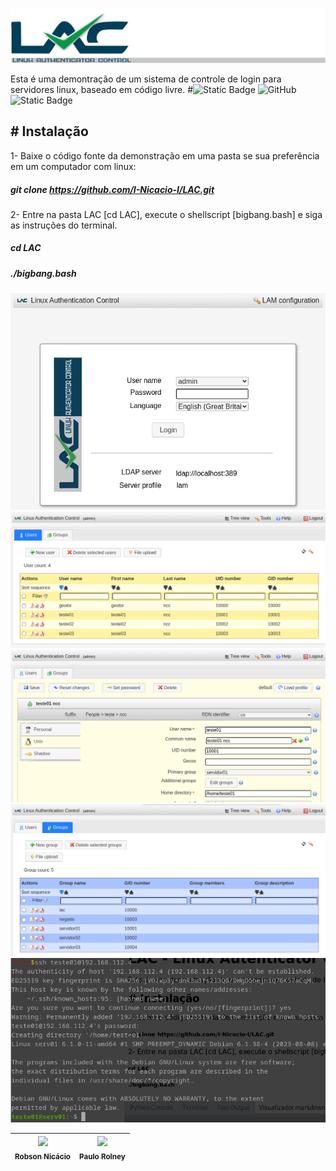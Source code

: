 ![LAC](https://github.com/I-Nicacio-I/LAC/blob/main/imagens/LAC-readme.png?raw=true)

Esta é uma demontração de um sistema de controle de login para servidores linux, baseado em código livre.
#![Static Badge](https://img.shields.io/badge/Vers%C3%A3o-1.0-blue) ![GitHub](https://img.shields.io/github/license/I-Nicacio-I/LAC) ![Static Badge](https://img.shields.io/badge/Data-28%2F08%2F2023-green)




## # Instalação
1- Baixe o código fonte da demonstração em uma pasta se sua preferência em um computador com linux:
##### git clone https://github.com/I-Nicacio-I/LAC.git
2- Entre na pasta LAC [cd LAC], execute o shellscript [bigbang.bash] e siga as instruções do terminal.
##### cd LAC
##### ./bigbang.bash

![Login](https://github.com/I-Nicacio-I/LAC/blob/main/imagens/login.png?raw=true)
![Usuários](https://github.com/I-Nicacio-I/LAC/blob/main/imagens/user.png?raw=true)
![Senha](https://github.com/I-Nicacio-I/LAC/blob/main/imagens/pass.png?raw=true)
![Grupos](https://github.com/I-Nicacio-I/LAC/blob/main/imagens/groups.png?raw=true)
![Acesso SSH](https://github.com/I-Nicacio-I/LAC/blob/main/imagens/ssh.png?raw=true)

| [<img src="https://avatars.githubusercontent.com/u/136343808?v=4" width=115><br><sub>Robson Nicácio</sub>](https://github.com/I-Nicacio-I) |  [<img src="https://avatars.githubusercontent.com/u/142838538?v=4" width=115><br><sub>Paulo Rolney</sub>](https://github.com/rolney16)  |
| :---: | :---: 
